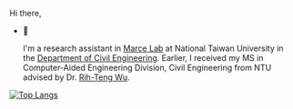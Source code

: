 <!--
**tingyan08/tingyan08** is a ✨ _special_ ✨ repository because its `README.md` (this file) appears on your GitHub profile.

Here are some ideas to get you started:

- 🔭 I’m currently working on ...
- 🌱 I’m currently learning ...
- 👯 I’m looking to collaborate on ...
- 🤔 I’m looking for help with ...
- 💬 Ask me about ...
- 📫 How to reach me: ...
- 😄 Pronouns: ...
- ⚡ Fun fact: ...
-->

Hi there, 
- 🔭 <p>
                  I'm a research assistant in 
                  <a href="https://marcelab.caece.net/">Marce Lab</a> 
                  at National Taiwan University in the 
                  <a href="https://www.ce.ntu.edu.tw/">Department of Civil Engineering</a>.
                  Earlier, I received my MS in Computer-Aided Engineering Division, Civil Engineering from NTU advised by Dr. 
                  <a href="https://marcelab.caece.net/people.html">Rih-Teng Wu</a>.
                </p>

<!-- 
[![tingyan08's GitHub stats](https://github-readme-stats.vercel.app/api?username=tingyan08&show_icons=true&theme=gruvbox_light&hide_rank=false&include_all_commits=true)](https://github.com/tingyan08/github-readme-stats)
-->

[![Top Langs](https://github-readme-stats.vercel.app/api/top-langs/?username=tingyan08&layout=pie&hide=jupyter%20notebook&theme=gruvbox_light)](https://github.com/tingyan08/github-readme-stats)
